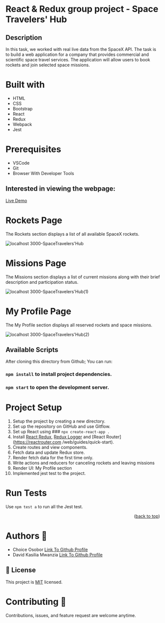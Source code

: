 # React & Redux group project - Space Travelers' Hub

## Description

In this task, we worked with real live data from the SpaceX API. The task is to build a web application for a company that provides commercial and scientific space travel services. The application will allow users to book rockets and join selected space missions.

# Built with
<ul>
<li>HTML</li>
<li>CSS</li>
<li>Bootstrap</li>
<li>React</li>
<li>Redux</li>
<li>Webpack</li>
<li>Jest</li>
</ul>

# Prerequisites
<ul>
<li>VSCode</li>
<li>Git</li>
<li>Browser With Developer Tools</li>
</ul>

## Interested in viewing the webpage:

[Live Demo](https://rocket-mission-bookings.netlify.app/)

# Rockets Page
The Rockets section displays a list of all available SpaceX rockets.

![localhost 3000-SpaceTravelers'Hub](https://user-images.githubusercontent.com/83514256/193158547-3849a8f8-4832-4184-9a14-5aea419f54eb.png)

# Missions Page
The Missions section displays a list of current missions along with their brief description and participation status.

![localhost 3000-SpaceTravelers'Hub(1)](https://user-images.githubusercontent.com/83514256/193158587-479909a4-2402-4aeb-9c57-ebe3acd61f13.png)

# My Profile Page
The My Profile section displays all reserved rockets and space missions.

![localhost 3000-SpaceTravelers'Hub(2)](https://user-images.githubusercontent.com/83514256/193317548-f5efb2cd-2497-4e2d-b298-59a02d5c9ab9.png)

## Available Scripts
After cloning this directory from Github;
You can run:

### `npm install` to install project dependencies.

### `npm start` to open the development server.


# Project Setup
1. Setup the project by creating a new directory.
2. Set up the repository on GitHub and use Gitflow.
3. Set up React using ### `npx create-react-app .`
4. Install [React Redux](https://react-redux.js.org/), [Redux Logger](https://www.npmjs.com/package/redux-logger) and [React Router](https://reactrouter.com    /web/guides/quick-start).
5. Create routes and view components.
6. Fetch data and update Redux store.
7. Render fetch data for the first time only.
8. Write actions and reducers for canceling rockets and leaving missions
9. Render UI: My Profile section
10. Implemented jest test to the project.

# Run Tests
Use `npm test a`  to run all the Jest test.

<p align="right">(<a href="#top">back to top</a>)</p>

# Authors  	:bookmark_tabs:

<ul>
<li>Choice Osobor <a href="https://github.com/techEmprez">Link To Github Profile</a></li>
<li>David Kasilia Mwanzia <a href="https://github.com/David-Kasilia">Link To Github Profile</a></li>
</ul>

## 📝 License

This project is <a href="https://github.com/David-Kasilia/JavaScript-Capstone-Project/blob/develop/MIT.md">MIT</a></li> licensed.


# Contributing :handshake:
Contributions, issues, and feature request are welcome anytime.




